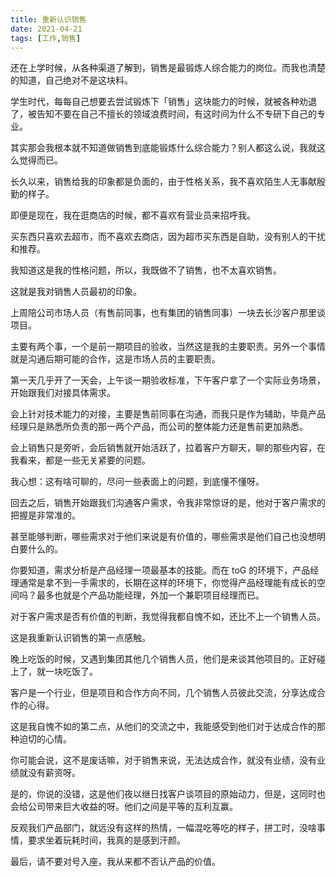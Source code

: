 ```yaml
---
title: 重新认识销售
date: 2021-04-21
tags: [工作,销售]
---
```


还在上学时候，从各种渠道了解到，销售是最锻炼人综合能力的岗位。而我也清楚的知道，自己绝对不是这块料。
<!-- more -->
学生时代，每每自己想要去尝试锻炼下「销售」这块能力的时候，就被各种劝退了，被告知不要在自己不擅长的领域浪费时间，有这时间为什么不专研下自己的专业。

其实那会我根本就不知道做销售到底能锻炼什么综合能力？别人都这么说，我就这么觉得而已。

长久以来，销售给我的印象都是负面的，由于性格关系，我不喜欢陌生人无事献殷勤的样子。

即便是现在，我在逛商店的时候，都不喜欢有营业员来招呼我。

买东西只喜欢去超市，而不喜欢去商店，因为超市买东西是自助，没有别人的干扰和推荐。

我知道这是我的性格问题，所以，我既做不了销售，也不太喜欢销售。

这就是我对销售人员最初的印象。

上周陪公司市场人员（有售前同事，也有集团的销售同事）一块去长沙客户那里谈项目。

主要有两个事，一个是前一期项目的验收，当然这是我的主要职责。另外一个事情就是沟通后期可能的合作，这是市场人员的主要职责。

第一天几乎开了一天会，上午谈一期验收标准，下午客户拿了一个实际业务场景，开始跟我们对接具体需求。

会上针对技术能力的对接，主要是售前同事在沟通，而我只是作为辅助，毕竟产品经理只是熟悉所负责的那一两个产品，而公司的整体能力还是售前更加熟悉。

会上销售只是旁听，会后销售就开始活跃了，拉着客户方聊天，聊的那些内容，在我看来，都是一些无关紧要的问题。

我心想：这有啥可聊的，尽问一些表面上的问题，到底懂不懂呀。

回去之后，销售开始跟我们沟通客户需求，令我非常惊讶的是，他对于客户需求的把握是非常准的。

甚至能够判断，哪些需求对于他们来说是有价值的，哪些需求是他们自己也没想明白要什么的。

你要知道，需求分析是产品经理一项最基本的技能。而在 toG 的环境下，产品经理通常是拿不到一手需求的，长期在这样的环境下，你觉得产品经理能有成长的空间吗？最多也就是个产品功能经理，外加一个兼职项目经理而已。

对于客户需求是否有价值的判断，我觉得我都自愧不如，还比不上一个销售人员。

这是我重新认识销售的第一点感触。

晚上吃饭的时候，又遇到集团其他几个销售人员，他们是来谈其他项目的。正好碰上了，就一块吃饭了。

客户是一个行业，但是项目和合作方向不同，几个销售人员彼此交流，分享达成合作的心得。

这是我自愧不如的第二点，从他们的交流之中，我能感受到他们对于达成合作的那种迫切的心情。

你可能会说，这不是废话嘛，对于销售来说，无法达成合作，就没有业绩，没有业绩就没有薪资呀。

是的，你说的没错，这是他们夜以继日找客户谈项目的原始动力，但是，这同时也会给公司带来巨大收益的呀。他们之间是平等的互利互赢。

反观我们产品部门，就远没有这样的热情，一幅混吃等吃的样子，拼工时，没啥事情，要求坐着玩耗时间，我真的是感到汗颜。

最后，请不要对号入座，我从来都不否认产品的价值。